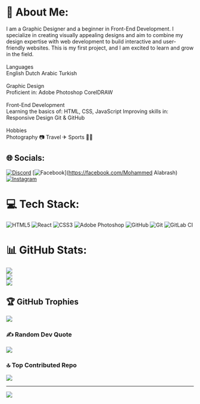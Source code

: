 # 💫 About Me:
I am a Graphic Designer and a beginner in Front-End Development. I specialize in creating visually appealing designs and aim to combine my design expertise with web development to build interactive and user-friendly websites. This is my first project, and I am excited to learn and grow in the field.<br><br>Languages<br>English Dutch Arabic Turkish<br><br>Graphic Design<br>Proficient in: Adobe Photoshop CorelDRAW<br><br>Front-End Development<br>Learning the basics of: HTML, CSS, JavaScript Improving skills in: Responsive Design Git & GitHub<br><br>Hobbies<br>Photography 📷 Travel ✈ Sports 🏋‍♂


## 🌐 Socials:
[![Discord](https://img.shields.io/badge/Discord-%237289DA.svg?logo=discord&logoColor=white)](https://discord.gg/mohammed_abr77) [![Facebook](https://img.shields.io/badge/Facebook-%231877F2.svg?logo=Facebook&logoColor=white)](https://facebook.com/Mohammed Alabrash) [![Instagram](https://img.shields.io/badge/Instagram-%23E4405F.svg?logo=Instagram&logoColor=white)](https://instagram.com/77__abr) 

# 💻 Tech Stack:
![HTML5](https://img.shields.io/badge/html5-%23E34F26.svg?style=for-the-badge&logo=html5&logoColor=white) ![React](https://img.shields.io/badge/react-%2320232a.svg?style=for-the-badge&logo=react&logoColor=%2361DAFB) ![CSS3](https://img.shields.io/badge/css3-%231572B6.svg?style=for-the-badge&logo=css3&logoColor=white) ![Adobe Photoshop](https://img.shields.io/badge/adobe%20photoshop-%2331A8FF.svg?style=for-the-badge&logo=adobe%20photoshop&logoColor=white) ![GitHub](https://img.shields.io/badge/github-%23121011.svg?style=for-the-badge&logo=github&logoColor=white) ![Git](https://img.shields.io/badge/git-%23F05033.svg?style=for-the-badge&logo=git&logoColor=white) ![GitLab CI](https://img.shields.io/badge/gitlab%20CI-%23181717.svg?style=for-the-badge&logo=gitlab&logoColor=white)
# 📊 GitHub Stats:
![](https://github-readme-stats.vercel.app/api?username=Mohammed-ABR&theme=blue-green&hide_border=false&include_all_commits=true&count_private=true)<br/>
![](https://github-readme-streak-stats.herokuapp.com/?user=Mohammed-ABR&theme=blue-green&hide_border=false)<br/>
![](https://github-readme-stats.vercel.app/api/top-langs/?username=Mohammed-ABR&theme=blue-green&hide_border=false&include_all_commits=true&count_private=true&layout=compact)

## 🏆 GitHub Trophies
![](https://github-profile-trophy.vercel.app/?username=Mohammed-ABR&theme=radical&no-frame=false&no-bg=false&margin-w=4)

### ✍️ Random Dev Quote
![](https://quotes-github-readme.vercel.app/api?type=horizontal&theme=radical)

### 🔝 Top Contributed Repo
![](https://github-contributor-stats.vercel.app/api?username=Mohammed-ABR&limit=5&theme=blue-green&combine_all_yearly_contributions=true)

---
[![](https://visitcount.itsvg.in/api?id=Mohammed-ABR&icon=0&color=0)](https://visitcount.itsvg.in)

<!-- Proudly created with GPRM ( https://gprm.itsvg.in ) -->
